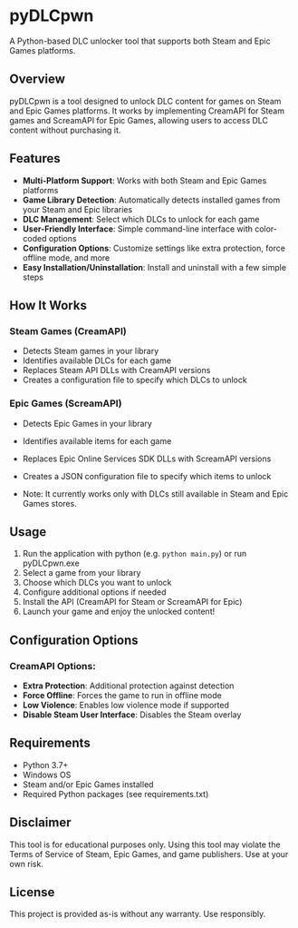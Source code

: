 # pyDLCpwn

A Python-based DLC unlocker tool that supports both Steam and Epic Games platforms.

## Overview

pyDLCpwn is a tool designed to unlock DLC content for games on Steam and Epic Games platforms. It works by implementing CreamAPI for Steam games and ScreamAPI for Epic Games, allowing users to access DLC content without purchasing it.

## Features

- **Multi-Platform Support**: Works with both Steam and Epic Games platforms
- **Game Library Detection**: Automatically detects installed games from your Steam and Epic libraries
- **DLC Management**: Select which DLCs to unlock for each game
- **User-Friendly Interface**: Simple command-line interface with color-coded options
- **Configuration Options**: Customize settings like extra protection, force offline mode, and more
- **Easy Installation/Uninstallation**: Install and uninstall with a few simple steps

## How It Works

### Steam Games (CreamAPI)
- Detects Steam games in your library
- Identifies available DLCs for each game
- Replaces Steam API DLLs with CreamAPI versions
- Creates a configuration file to specify which DLCs to unlock

### Epic Games (ScreamAPI)
- Detects Epic Games in your library
- Identifies available items for each game
- Replaces Epic Online Services SDK DLLs with ScreamAPI versions
- Creates a JSON configuration file to specify which items to unlock

- Note: It currently works only with DLCs still available in Steam and Epic Games stores.

## Usage

1. Run the application with python (e.g. `python main.py`) or run pyDLCpwn.exe
2. Select a game from your library
3. Choose which DLCs you want to unlock
4. Configure additional options if needed
5. Install the API (CreamAPI for Steam or ScreamAPI for Epic)
6. Launch your game and enjoy the unlocked content!

## Configuration Options

### CreamAPI Options:
- **Extra Protection**: Additional protection against detection
- **Force Offline**: Forces the game to run in offline mode
- **Low Violence**: Enables low violence mode if supported
- **Disable Steam User Interface**: Disables the Steam overlay

## Requirements

- Python 3.7+
- Windows OS
- Steam and/or Epic Games installed
- Required Python packages (see requirements.txt)

## Disclaimer

This tool is for educational purposes only. Using this tool may violate the Terms of Service of Steam, Epic Games, and game publishers. Use at your own risk.

## License

This project is provided as-is without any warranty. Use responsibly.
